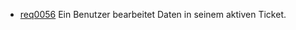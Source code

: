 * [req0056](https://github.com/PolitAktiv/politaktiv-requirements/tree/master/de/requirements/req0056.md) Ein Benutzer bearbeitet Daten in seinem aktiven Ticket.
